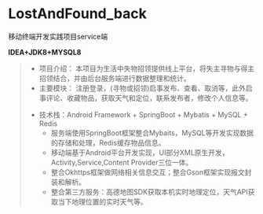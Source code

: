 # LostAndFound_back
移动终端开发实践项目service端


**IDEA+JDK8+MYSQL8**

>
>* 项目介绍：
>本项目为生活中失物招领提供线上平台，将失主寻物与得主招领结合，并由后台服务端进行数据整理和统计。
>* 主要模块：
>注册登录，(寻物或招领)启事发布、查看、取消等，此外启事评论、收藏物品，获取天气和定位，联系发布者，修改个人信息等。
>- 技术栈：Android Framework + SpringBoot + Mybatis + MySQL + Redis
>   * 服务端使用SpringBoot框架整合Mybaits，MySQL等开发实现数据的存储和处理，Redis缓存物品信息。
>   * 移动端基于Android平台开发实现，UI部分XML原生开发，Activity,Service,Content Provider三位一体。
>   * 整合Okhttps框架做网络相关信息交互；整合Gson框架实现报文封装和解析。
>   * 整合第三方服务：高德地图SDK获取本机实时地理定位，天气API获取当下地理位置的实时天气等。


